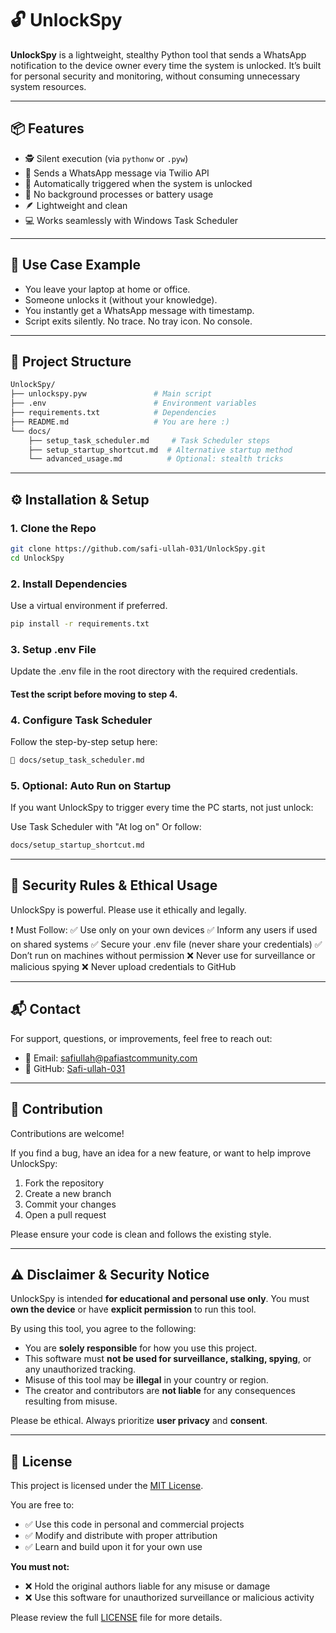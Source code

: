 # 🔓 UnlockSpy

**UnlockSpy** is a lightweight, stealthy Python tool that sends a WhatsApp notification to the device owner every time the system is unlocked. It’s built for personal security and monitoring, without consuming unnecessary system resources.

---

## 📦 Features

- 🕵️ Silent execution (via `pythonw` or `.pyw`)
- 💬 Sends a WhatsApp message via Twilio API
- 🚀 Automatically triggered when the system is unlocked
- 🧠 No background processes or battery usage
- 🪶 Lightweight and clean
- 💻 Works seamlessly with Windows Task Scheduler

---

## 🧪 Use Case Example

- You leave your laptop at home or office.
- Someone unlocks it (without your knowledge).
- You instantly get a WhatsApp message with timestamp.
- Script exits silently. No trace. No tray icon. No console.

---

## 📁 Project Structure

```bash
UnlockSpy/
├── unlockspy.pyw               # Main script
├── .env                        # Environment variables
├── requirements.txt            # Dependencies
├── README.md                   # You are here :)
└── docs/
    ├── setup_task_scheduler.md     # Task Scheduler steps
    ├── setup_startup_shortcut.md  # Alternative startup method
    └── advanced_usage.md          # Optional: stealth tricks
```

---

## ⚙️ Installation & Setup

### 1. Clone the Repo

```bash
git clone https://github.com/safi-ullah-031/UnlockSpy.git
cd UnlockSpy
```

### 2. Install Dependencies
Use a virtual environment if preferred.

```bash
pip install -r requirements.txt
```

### 3. Setup .env File
Update the .env file in the root directory with the required credentials.
#### Test the script before moving to step 4.


### 4. Configure Task Scheduler
Follow the step-by-step setup here:
```bash
📄 docs/setup_task_scheduler.md
```

### 5. Optional: Auto Run on Startup
If you want UnlockSpy to trigger every time the PC starts, not just unlock:

Use Task Scheduler with "At log on"
Or follow: 
```bash 
docs/setup_startup_shortcut.md
```

---

## 🔐 Security Rules & Ethical Usage
UnlockSpy is powerful. Please use it ethically and legally.

❗ Must Follow:
✅ Use only on your own devices
✅ Inform any users if used on shared systems
✅ Secure your .env file (never share your credentials)
✅ Don’t run on machines without permission
❌ Never use for surveillance or malicious spying
❌ Never upload credentials to GitHub

---

## 📬 Contact

For support, questions, or improvements, feel free to reach out:

- 📧 Email: safiullah@pafiastcommunity.com
- 🐙 GitHub: [Safi-ullah-031](https://github.com/safi-ullah-031)  

---

## 🤝 Contribution

Contributions are welcome!

If you find a bug, have an idea for a new feature, or want to help improve UnlockSpy:

1. Fork the repository  
2. Create a new branch  
3. Commit your changes  
4. Open a pull request

Please ensure your code is clean and follows the existing style.

---

## ⚠️ Disclaimer & Security Notice

UnlockSpy is intended **for educational and personal use only**. You must **own the device** or have **explicit permission** to run this tool.

By using this tool, you agree to the following:

- You are **solely responsible** for how you use this project.
- This software must **not be used for surveillance, stalking, spying**, or any unauthorized tracking.
- Misuse of this tool may be **illegal** in your country or region.
- The creator and contributors are **not liable** for any consequences resulting from misuse.

Please be ethical. Always prioritize **user privacy** and **consent**.

---

## 📝 License

This project is licensed under the [MIT License](LICENSE).

You are free to:

- ✅ Use this code in personal and commercial projects  
- ✅ Modify and distribute with proper attribution  
- ✅ Learn and build upon it for your own use

**You must not:**

- ❌ Hold the original authors liable for any misuse or damage  
- ❌ Use this software for unauthorized surveillance or malicious activity

Please review the full [LICENSE](LICENSE) file for more details.


